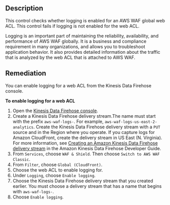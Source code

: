 ## Description

This control checks whether logging is enabled for an AWS WAF global web ACL. This control fails if logging is not enabled for the web ACL.

Logging is an important part of maintaining the reliability, availability, and performance of AWS WAF globally. It is a business and compliance requirement in many organizations, and allows you to troubleshoot application behavior. It also provides detailed information about the traffic that is analyzed by the web ACL that is attached to AWS WAF.

## Remediation

You can enable logging for a web ACL from the Kinesis Data Firehose console.

**To enable logging for a web ACL**

1. Open the [Kinesis Data Firehose console](https://console.aws.amazon.com/firehose/).
2. Create a Kinesis Data Firehose delivery stream.The name must start with the prefix `aws-waf-logs-`. For example, `aws-waf-logs-us-east-2-analytics`. Create the Kinesis Data Firehose delivery stream with a `PUT` source and in the Region where you operate. If you capture logs for Amazon CloudFront, create the delivery stream in US East (N. Virginia). For more information, see [Creating an Amazon Kinesis Data Firehose delivery stream](https://docs.aws.amazon.com/firehose/latest/dev/basic-create.html) in the Amazon Kinesis Data Firehose Developer Guide.
3. From `Services`, choose `WAF & Shield`. Then choose `Switch to AWS WAF Classic`.
4. From `Filter`, choose `Global (CloudFront)`.
5. Choose the web ACL to enable logging for.
6. Under `Logging`, choose `Enable logging`.
7. Choose the Kinesis Data Firehose delivery stream that you created earlier. You must choose a delivery stream that has a name that begins with `aws-waf-logs-`.
8. Choose `Enable logging`.